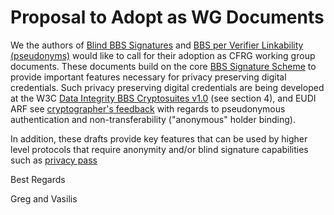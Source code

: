 # Proposal to Adopt as WG Documents

We the authors of [Blind BBS Signatures](https://www.ietf.org/archive/id/draft-kalos-bbs-blind-signatures-01.html) and [BBS per Verifier Linkability (pseudonyms)](https://www.ietf.org/archive/id/draft-vasilis-bbs-per-verifier-linkability-01.html) would like to call for their adoption as CFRG working group documents. These documents build on the core [BBS Signature Scheme](https://www.ietf.org/archive/id/draft-irtf-cfrg-bbs-signatures-06.html) to provide important features necessary for privacy preserving digital credentials. Such privacy preserving digital credentials are being developed at the W3C [Data Integrity BBS Cryptosuites v1.0](https://w3c.github.io/vc-di-bbs/) (see section 4), and EUDI ARF see [cryptographer's feedback](https://github.com/user-attachments/files/15904122/cryptographers-feedback.pdf) with regards to pseudonymous authentication and non-transferability ("anonymous" holder binding).

In addition, these drafts provide key features that can be used by higher level protocols that require anonymity and/or blind signature capabilities such as [privacy pass](https://datatracker.ietf.org/group/privacypass/about/)

Best Regards

Greg and Vasilis